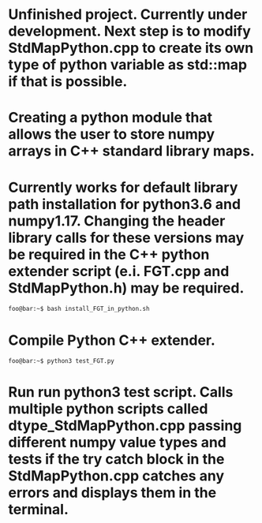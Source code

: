 # Unfinished project. Currently under development. Next step is to modify StdMapPython.cpp to create its own type of python variable as std::map if that is possible.
# Creating a python module that allows the user to store numpy arrays in C++ standard library maps.
# Currently works for default library path installation for python3.6 and numpy1.17. Changing the header library calls for these versions may be required in the C++ python extender script (e.i. FGT.cpp and StdMapPython.h) may be required.
```console
foo@bar:~$ bash install_FGT_in_python.sh
```
# Compile Python C++ extender.
```console
foo@bar:~$ python3 test_FGT.py
```
# Run run python3 test script. Calls multiple python scripts called dtype_StdMapPython.cpp passing different numpy value types and tests if the try catch block in the StdMapPython.cpp catches any errors and displays them in the terminal.
